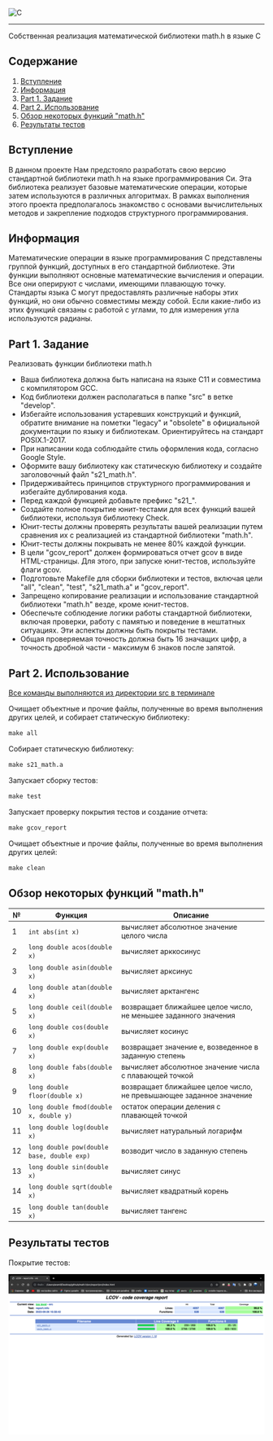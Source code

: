 ![C](https://img.shields.io/badge/c-%2300599C.svg?style=for-the-badge&logo=c&logoColor=white)  

***  

Собственная реализация математической библиотеки math.h в языке C

## Содержание
1. [Вступление](https://github.com/Aramil326/math.h#%D0%B2%D1%81%D1%82%D1%83%D0%BF%D0%BB%D0%B5%D0%BD%D0%B8%D0%B5)
2. [Информация](https://github.com/Aramil326/math.h#%D0%B8%D0%BD%D1%84%D0%BE%D1%80%D0%BC%D0%B0%D1%86%D0%B8%D1%8F)
3. [Part 1. Задание](https://github.com/Aramil326/math.h#part-1-%D0%B7%D0%B0%D0%B4%D0%B0%D0%BD%D0%B8%D0%B5)
4. [Part 2. Использование](https://github.com/Aramil326/math.h#part-2-%D0%B8%D1%81%D0%BF%D0%BE%D0%BB%D1%8C%D0%B7%D0%BE%D0%B2%D0%B0%D0%BD%D0%B8%D0%B5)
5. [Обзор некоторых функций "math.h"](https://github.com/Aramil326/math.h#%D0%BE%D0%B1%D0%B7%D0%BE%D1%80-%D0%BD%D0%B5%D0%BA%D0%BE%D1%82%D0%BE%D1%80%D1%8B%D1%85-%D1%84%D1%83%D0%BD%D0%BA%D1%86%D0%B8%D0%B9-mathh)
5. [Результаты тестов](https://github.com/Aramil326/math.h/blob/master/README.md#%D1%80%D0%B5%D0%B7%D1%83%D0%BB%D1%8C%D1%82%D0%B0%D1%82%D1%8B-%D1%82%D0%B5%D1%81%D1%82%D0%BE%D0%B2)

## Вступление

В данном проекте Нам предстояло разработать свою версию стандартной библиотеки math.h на языке программирования Си. Эта библиотека реализует базовые математические операции, которые затем используются в различных алгоритмах. В рамках выполнения этого проекта предполагалось знакомство с основами вычислительных методов и закрепление подходов структурного программирования.

## Информация

Математические операции в языке программирования C представлены группой функций, доступных в его стандартной библиотеке. Эти функции выполняют основные математические вычисления и операции. Все они оперируют с числами, имеющими плавающую точку. Стандарты языка C могут предоставлять различные наборы этих функций, но они обычно совместимы между собой. Если какие-либо из этих функций связаны с работой с углами, то для измерения угла используются радианы.

## Part 1. Задание

Реализовать функции библиотеки math.h

- Ваша библиотека должна быть написана на языке C11 и совместима с компилятором GCC.
- Код библиотеки должен располагаться в папке "src" в ветке "develop".
- Избегайте использования устаревших конструкций и функций, обратите внимание на пометки "legacy" и "obsolete" в официальной документации по языку и библиотекам. Ориентируйтесь на стандарт POSIX.1-2017.
- При написании кода соблюдайте стиль оформления кода, согласно Google Style.
- Оформите вашу библиотеку как статическую библиотеку и создайте заголовочный файл "s21_math.h".
- Придерживайтесь принципов структурного программирования и избегайте дублирования кода.
- Перед каждой функцией добавьте префикс "s21_".
- Создайте полное покрытие юнит-тестами для всех функций вашей библиотеки, используя библиотеку Check.
- Юнит-тесты должны проверять результаты вашей реализации путем сравнения их с реализацией из стандартной библиотеки "math.h".
- Юнит-тесты должны покрывать не менее 80% каждой функции.
- В цели "gcov_report" должен формироваться отчет gcov в виде HTML-страницы. Для этого, при запуске юнит-тестов, используйте флаги gcov.
- Подготовьте Makefile для сборки библиотеки и тестов, включая цели "all", "clean", "test", "s21_math.a" и "gcov_report".
- Запрещено копирование реализации и использование стандартной библиотеки "math.h" везде, кроме юнит-тестов.
- Обеспечьте соблюдение логики работы стандартной библиотеки, включая проверки, работу с памятью и поведение в нештатных ситуациях. Эти аспекты должны быть покрыты тестами.
- Общая проверяемая точность должна быть 16 значащих цифр, а точность дробной части - максимум 6 знаков после запятой.


## Part 2. Использование

<u> Все команды выполняются из директории src в терминале</u>  

Очищает объектные и прочие файлы, полученные во время выполнения других целей, и собирает статическую библиотеку:  
```makefile
make all
```

Собирает статическую библиотеку:  
```makefile
make s21_math.a
```

Запускает сборку тестов:  
```makefile
make test
```

Запускает проверку покрытия тестов и создание отчета:  
```makefile
make gcov_report
```

Очищает объектные и прочие файлы, полученные во время выполнения других целей:  
```makefile
make clean
```


## Обзор некоторых функций "math.h"

| №  | Функция                                    | Описание                                                           |
|----|--------------------------------------------|--------------------------------------------------------------------|
| 1  | `int abs(int x)`                           | вычисляет абсолютное значение целого числа                         |
| 2  | `long double acos(double x)`               | вычисляет арккосинус                                               |
| 3  | `long double asin(double x)`               | вычисляет арксинус                                                 |
| 4  | `long double atan(double x)`               | вычисляет арктангенс                                               |
| 5  | `long double ceil(double x)`               | возвращает ближайшее целое число, не меньшее заданного значения    |
| 6  | `long double cos(double x)`                | вычисляет косинус                                                  |
| 7  | `long double exp(double x)`                | возвращает значение e, возведенное в заданную степень              |
| 8  | `long double fabs(double x)`               | вычисляет абсолютное значение числа с плавающей точкой             |
| 9  | `long double floor(double x)`              | возвращает ближайшее целое число, не превышающее заданное значение |
| 10 | `long double fmod(double x, double y)`     | остаток операции деления с плавающей точкой                        |
| 11 | `long double log(double x)`                | вычисляет натуральный логарифм                                     |
| 12 | `long double pow(double base, double exp)` | возводит число в заданную степень                                  |
| 13 | `long double sin(double x)`                | вычисляет синус                                                    |
| 14 | `long double sqrt(double x)`               | вычисляет квадратный корень                                        |
| 15 | `long double tan(double x)`                | вычисляет тангенс                                                  |  


## Результаты тестов

Покрытие тестов:

![Покрытие тестов](src/coverage.png)
